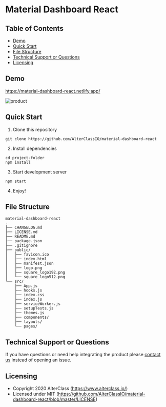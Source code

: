 # Material Dashboard React

## Table of Contents

* [Demo](#demo)
* [Quick Start](#quick-start)
* [File Structure](#file-structure)
* [Technical Support or Questions](#technical-support-or-questions)
* [Licensing](#licensing)

## Demo

https://material-dashboard-react.netlify.app/

![product](https://user-images.githubusercontent.com/4352286/80286895-6e7aac00-872e-11ea-8121-d258a8c2c928.gif)

## Quick Start

1. Clone this repository
  ```
  git clone https://github.com/AlterClassIO/material-dashboard-react
  ```
2. Install dependencies
  ```
  cd project-folder
  npm install
  ```
3. Start development server
  ```
  npm start
  ```
4. Enjoy!

## File Structure

```
material-dashboard-react
.
├── CHANGELOG.md
├── LICENSE.md
├── README.md
├── package.json
├── .gitignore
├── public/
│   ├── favicon.ico
│   ├── index.html
│   ├── manifest.json
│   ├── logo.png
│   ├── square_logo192.png
│   └── square_logo512.png
└── src/
    ├── App.js
    ├── hooks.js
    ├── index.css
    ├── index.js
    ├── serviceWorker.js
    ├── setupTests.js
    ├── themes.js
    ├── components/
    ├── layouts/
    └── pages/
```

## Technical Support or Questions

If you have questions or need help integrating the product please [contact us](mailto:contact@alterclass.io?subject=[AlterClass][MaterialDashboardReact]) instead of opening an issue.

## Licensing

- Copyright 2020 AlterClass (https://www.alterclass.io/)
- Licensed under MIT (https://github.com/AlterClassIO/material-dashboard-react/blob/master/LICENSE)
    
    
